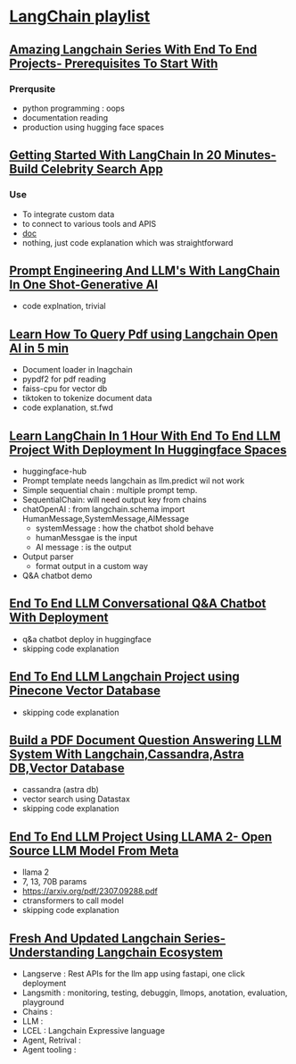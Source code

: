 # [LangChain playlist](https://www.youtube.com/playlist?list=PLZoTAELRMXVORE4VF7WQ_fAl0L1Gljtar)
## [Amazing Langchain Series With End To End Projects- Prerequisites To Start With](https://youtu.be/4O1rs7mrNDo?list=PLZoTAELRMXVORE4VF7WQ_fAl0L1Gljtar)
### Prerqusite
- python programming : oops
- documentation reading
- production using hugging face spaces

## [Getting Started With LangChain In 20 Minutes- Build Celebrity Search App](https://youtu.be/_FpT1cwcSLg?list=PLZoTAELRMXVORE4VF7WQ_fAl0L1Gljtar)
### Use
- To integrate custom data
- to connect to various tools and APIS
- [doc](https://python.langchain.com/docs/get_started/quickstart)
- nothing, just code explanation which was straightforward

## [Prompt Engineering And LLM's With LangChain In One Shot-Generative AI](https://youtu.be/t2bSApmPzU4?list=PLZoTAELRMXVORE4VF7WQ_fAl0L1Gljtar)
- code explnation, trivial

## [Learn How To Query Pdf using Langchain Open AI in 5 min](https://youtu.be/5Ghv-F1wF_0?list=PLZoTAELRMXVORE4VF7WQ_fAl0L1Gljtar)
- Document loader in lnagchain
- pypdf2 for pdf reading
- faiss-cpu for vector db
- tiktoken to tokenize document data
- code explanation, st.fwd

## [Learn LangChain In 1 Hour With End To End LLM Project With Deployment In Huggingface Spaces](https://www.youtube.com/watch?v=qMIM7dECAkc)
- huggingface-hub
- Prompt template needs langchain as llm.predict wil not work
- Simple sequential chain : multiple prompt temp.
- SequentialChain: will need output key from chains
- chatOpenAI : from langchain.schema import HumanMessage,SystemMessage,AIMessage
    - systemMessage : how the chatbot shold behave
    - humanMessgae is the input
    - AI message : is the output
- Output parser
    - format output in a custom way
- Q&A chatbot demo

## [End To End LLM Conversational Q&A Chatbot With Deployment](https://youtu.be/IrA3Wmm1M0U?list=PLZoTAELRMXVORE4VF7WQ_fAl0L1Gljtar)
- q&a chatbot deploy in huggingface
- skipping code explanation

## [End To End LLM Langchain Project using Pinecone Vector Database](https://youtu.be/erUfLIi9OFM?list=PLZoTAELRMXVORE4VF7WQ_fAl0L1Gljtar)
- skipping code explanation

## [Build a PDF Document Question Answering LLM System With Langchain,Cassandra,Astra DB,Vector Database](https://youtu.be/zxo3T4aQj6Q?list=PLZoTAELRMXVORE4VF7WQ_fAl0L1Gljtar)
- cassandra (astra db)
- vector search using Datastax
- skipping code explanation

## [End To End LLM Project Using LLAMA 2- Open Source LLM Model From Meta](https://youtu.be/cMJWC-csdK4?list=PLZoTAELRMXVORE4VF7WQ_fAl0L1Gljtar)
- llama 2
- 7, 13, 70B params
- https://arxiv.org/pdf/2307.09288.pdf
- ctransformers to call model
- skipping code explanation

## []()

## [Fresh And Updated Langchain Series- Understanding Langchain Ecosystem](https://youtu.be/KmQOlg5YfU0)
- Langserve : Rest APIs for the llm app using fastapi, one click deployment
- Langsmith : monitoring, testing, debuggin, llmops, anotation, evaluation, playground
- Chains : 
- LLM : 
- LCEL : Langchain Expressive language
- Agent, Retrival : 
- Agent tooling : 